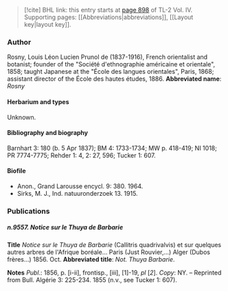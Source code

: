 > [!cite] BHL link: this entry starts at [page 898](https://www.biodiversitylibrary.org/page/33190369) of TL-2 Vol. IV.
> Supporting pages: [[Abbreviations|abbreviations]], [[Layout key|layout key]].

### Author

Rosny, Louis Léon Lucien Prunol de (1837-1916), French orientalist and botanist; founder of the "Société d'ethnographie américaine et orientale", 1858; taught Japanese at the "École des langues orientales", Paris, 1868; assistant director of the École des hautes études, 1886. 
**Abbreviated name**: *Rosny*

#### Herbarium and types

Unknown.

#### Bibliography and biography

Barnhart 3: 180 (b. 5 Apr 1837); BM 4: 1733-1734; MW p. 418-419; NI 1018; PR 7774-7775; Rehder 1: 4, 2: 27, 596; Tucker 1: 607.

#### Biofile

- Anon., Grand Larousse encycl. 9: 380. 1964.
- Sirks, M. J., Ind. natuuronderzoek 13. 1915.

### Publications

##### n.9557. Notice sur le Thuya de Barbarie

**Title**
*Notice sur le Thuya de Barbarie* (Callitris quadrivalvis) et sur quelques autres arbres de l'Afrique boréale... Paris (Just Rouvier,...) Alger (Dubos frères...) 1856. Oct.
**Abbreviated title**: *Not. Thuya Barbarie*.

**Notes**
*Publ*.: 1856, p. \[i-ii\], frontisp., \[iii\], \[1\]-19, *pl* \[*2*\]. *Copy*: NY. – Reprinted from Bull. Algérie 3: 225-234. 1855 (n.v., see Tucker 1: 607).

